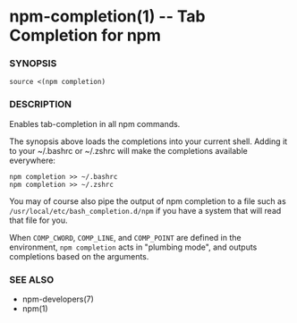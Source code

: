 npm-completion(1) -- Tab Completion for npm
===========================================

###  SYNOPSIS

    source <(npm completion)

###  DESCRIPTION

Enables tab-completion in all npm commands.

The synopsis above
loads the completions into your current shell.  Adding it to
your ~/.bashrc or ~/.zshrc will make the completions available
everywhere:

    npm completion >> ~/.bashrc
    npm completion >> ~/.zshrc

You may of course also pipe the output of npm completion to a file
such as `/usr/local/etc/bash_completion.d/npm` if you have a system
that will read that file for you.

When `COMP_CWORD`, `COMP_LINE`, and `COMP_POINT` are defined in the
environment, `npm completion` acts in "plumbing mode", and outputs
completions based on the arguments.

###  SEE ALSO

* npm-developers(7)
* npm(1)
